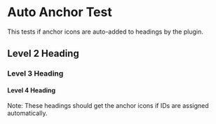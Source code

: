 <frontmatter title="Auto Anchors" />

# Auto Anchor Test

<box type="info">
This tests if anchor icons are auto-added to headings by the plugin.
</box>

## Level 2 Heading
### Level 3 Heading
#### Level 4 Heading

Note: These headings should get the anchor icons if IDs are assigned automatically.
